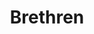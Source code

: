 ---
title: Brethren
post: Don't tell any other lineage folks about this.  We need to keep this to ourselves.  We have been hearing voices and we think others of our kind have too.  They call to us.  We want to know what they want and who they are.  This is a solo mission.  If you want to track them down, just follow your instincts.  We need to know too.  Write us a report about what you find. 
reward: 20 leaves for 2 pages. Not bad.  If its something we can share, maybe you can sell it to the paper too!
draft: true

---